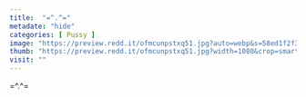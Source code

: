 ```yaml
---
title:  "=^.^="
metadate: "hide"
categories: [ Pussy ]
image: "https://preview.redd.it/ofmcunpstxq51.jpg?auto=webp&s=58ed1f2f33fb8327bc009be617d89f610dfb2a38"
thumb: "https://preview.redd.it/ofmcunpstxq51.jpg?width=1080&crop=smart&auto=webp&s=07d8af9086d1d53097bd8ad395a33a4ba3318302"
visit: ""
---
```

=^.^=
